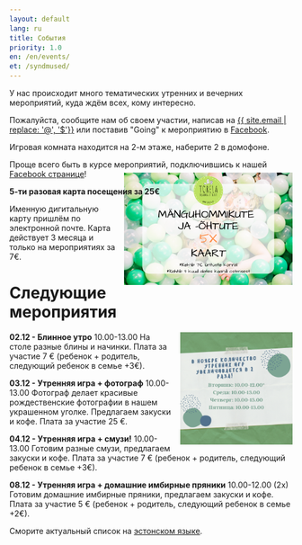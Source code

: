 ```yaml
---
layout: default
lang: ru
title: События
priority: 1.0
en: /en/events/
et: /syndmused/
---
```

У нас происходит много тематических утренних и вечерних мероприятий, куда ждём всех, кому интересно.

Пожалуйста, сообщите нам об своем участии, 
написав на [{{ site.email | replace: '@', '$'}}](mailto) или поставив "Going" к мероприятию в [Facebook](https://www.facebook.com/pg/Torelamangutuba/events/).

Игровая комната находится на 2-м этаже, наберите 2 в домофоне.

Проще всего быть в курсе мероприятий, подключившись к нашей [Facebook странице](https://www.facebook.com/pg/Torelamangutuba/events/)!

**5-ти разовая карта посещения за 25€**

<img alt="5x card" src="../../syndmused/5x-kaart.png" height="200" style="float: right; margin-top: -4em; margin-left: 1em">

Именную дигитальную карту пришлём по электронной почте. Карта действует 3 месяца и только на мероприятиях за 7€.

# Следующие мероприятия

<img alt="novemberrus" src="novemberrus.png" height="200" style="float: right; margin-top: 0em; margin-left: 1em">



**02.12 - Блинное утро**
10.00-13.00
На столе разные блины и начинки.
Плата за участие 7 € (ребенок + родитель, следующий ребенок в семье +3€).


**03.12 - Утренняя игра + фотограф**
10.00-13.00
Фотограф делает красивые рождественские фотографии в нашем украшенном уголке.
Предлагаем закуски и кофе. 
Плата за участие 25 €. 


**04.12 - Утренняя игра + смузи!**
10.00-13.00
Готовим разные смузи, предлагаем закуски и кофе. 
Плата за участие 7 € (ребенок + родитель, следующий ребенок в семье +3€).



**08.12 - Утренняя игра + домашние имбирные пряники**
10.00-12.00 (2х)
Готовим домашние имбирные пряники, предлагаем закуски и кофе. 
Плата за участие 5 € (ребенок + родитель, следующий ребенок в семье +2€).








Сморите актуальный список на [эстонском языке](/syndmused/).
